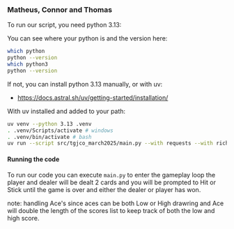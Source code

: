 ### Matheus, Connor and Thomas 

To run our script, you need python 3.13:

You can see where your python is and the version here:

```bash
which python
python --version
which python3 
python --version
```

If not, you can install python 3.13 manually, or with uv:

- https://docs.astral.sh/uv/getting-started/installation/


With uv installed and added to your path:

```bash
uv venv --python 3.13 .venv
. .venv/Scripts/activate # windows
. .venv/bin/activate # bash
uv run --script src/tgjco_march2025/main.py --with requests --with rich
```

#### Running the code

To run our code you can execute `main.py` to enter the gameplay loop the player and dealer will be dealt 2 cards and you will be prompted to Hit or Stick until the game is over and either the dealer or player has won.

note: handling Ace's since aces can be both Low or High drawring and Ace will double the length of the scores list to keep track of both the low and high score.